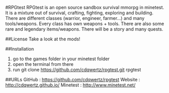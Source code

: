 #RPGtest
RPGtest is an open source sandbox survival mmorpg in minetest.
It is a mixture out of survival, crafting, fighting, exploring and building.
There are different classes (warrior, engineer, farmer...) and many tools/weapons. Every class has own weapons + tools. There are also some rare and legendary items/weapons.
There will be a story and many quests.

##License
Take a look at the mods!

##Installation
1. go to the games folder in your minetest folder
2. open the terminal from there
3. run git clone https://github.com/cdqwertz/rpgtest.git rpgtest

##URLs
GitHub : https://github.com/cdqwertz/rpgtest
Website : http://cdqwertz.github.io/
Minetest : http://www.minetest.net/
